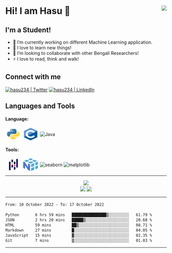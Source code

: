 # Hi! I am Hasu 👋 <img align="right" src="https://gpvc.arturio.dev/hasu234"/> 

## I'm a Student!

- 🔭 I’m currently working on different Machine Learning application.
- 🌱 I love to learn new things!
- 👯 I’m looking to collaborate with other Bengali Researchers!
- ⚡ I love to read, think and walk!


## Connect with me


[<img align="center" alt="hasu234 | Twitter" height="40" width="50" src="https://cdn.jsdelivr.net/gh/devicons/devicon/icons/twitter/twitter-original.svg" />][twitter]
[<img align="center" alt="hasu234 | LinkedIn" height="40" width="50" src="https://cdn.jsdelivr.net/gh/devicons/devicon/icons/linkedin/linkedin-original.svg" />][linkedin]


## Languages and Tools

<div align="left">
  
  #### Language:
  <img align="center" alt="Python" height="40" width="50" src="https://raw.githubusercontent.com/devicons/devicon/master/icons/python/python-original.svg">
  <img align="center" alt="C" height="40" width="50" src="https://raw.githubusercontent.com/devicons/devicon/master/icons/c/c-original.svg">
  <img align="center" alt="Java" height="40" width="50" src="https://cdn.jsdelivr.net/gh/devicons/devicon/icons/java/java-original.svg">
  
  #### Tools:
  <img align="center" alt="pandas" height="40" width="50" src="https://raw.githubusercontent.com/devicons/devicon/master/icons/pandas/pandas-original.svg">
  <img align="center" alt="numpy" height="40" width="50" src="https://raw.githubusercontent.com/devicons/devicon/master/icons/numpy/numpy-original.svg">
  <img align="center" alt="seaborn" height="40" width="50" src="https://seaborn.pydata.org/_images/logo-mark-lightbg.svg">
  <img align="center" alt="matplotlib" height="40" width="40"src="https://upload.wikimedia.org/wikipedia/commons/8/84/Matplotlib_icon.svg">
</div>

---


<div align="center">
  <img src="https://github-readme-stats.vercel.app/api/top-langs/?username=hasu234&langs_count=8&layout=compact&theme=nord&hide_border=true" />
</div>

<div align="center">
  <img width="47%" src="https://github-readme-stats.vercel.app/api?username=hasu234&theme=nord&count_private=true&show_icons=true&include_all_commits=true&hide_border=true" />
  <img width="47%" src="https://github-readme-streak-stats.herokuapp.com/?user=hasu234&theme=nord&hide_border=true" />
</div>

---

<!--START_SECTION:waka-->

```text
From: 10 October 2022 - To: 17 October 2022

Python       6 hrs 59 mins   ███████████████▒░░░░░░░░░   61.79 %
JSON         2 hrs 20 mins   █████▒░░░░░░░░░░░░░░░░░░░   20.68 %
HTML         59 mins         ██▒░░░░░░░░░░░░░░░░░░░░░░   08.71 %
Markdown     27 mins         █░░░░░░░░░░░░░░░░░░░░░░░░   04.05 %
JavaScript   15 mins         ▓░░░░░░░░░░░░░░░░░░░░░░░░   02.35 %
Git          7 mins          ▒░░░░░░░░░░░░░░░░░░░░░░░░   01.03 %
```

<!--END_SECTION:waka-->
---

[twitter]: https://twitter.com/last_train_23
[linkedin]: https://www.linkedin.com/in/hasmot-ali-hasu-29327b152/
